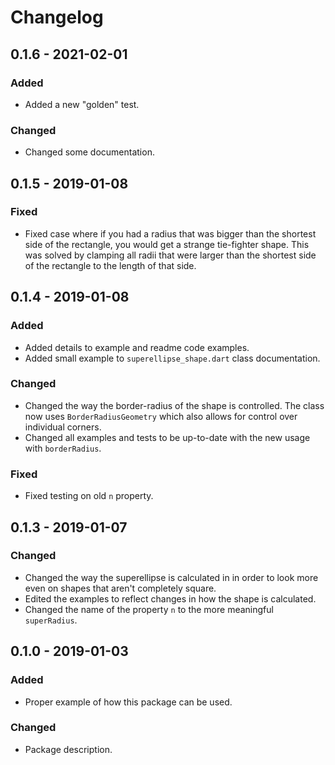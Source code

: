 # Changelog

## 0.1.6 - 2021-02-01

### Added
- Added a new "golden" test.

### Changed
- Changed some documentation.

## 0.1.5 - 2019-01-08

### Fixed
- Fixed case where if you had a radius that was bigger than the shortest side of the rectangle, you would get a strange tie-fighter shape. This was solved by clamping all radii that were larger than the shortest side of the rectangle to the length of that side.

## 0.1.4 - 2019-01-08

### Added
- Added details to example and readme code examples.
- Added small example to `superellipse_shape.dart` class documentation.

### Changed
- Changed the way the border-radius of the shape is controlled. The class now uses `BorderRadiusGeometry` which also allows for control over individual corners.
- Changed all examples and tests to be up-to-date with the new usage with `borderRadius`.

### Fixed
- Fixed testing on old `n` property.

## 0.1.3 - 2019-01-07

### Changed
- Changed the way the superellipse is calculated in in order to look more even on shapes that aren't completely square.
- Edited the examples to reflect changes in how the shape is calculated.
- Changed the name of the property `n` to the more meaningful `superRadius`.

## 0.1.0 - 2019-01-03

### Added
- Proper example of how this package can be used.

### Changed
- Package description.
